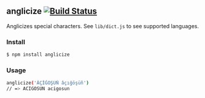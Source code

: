 ## anglicize [![Build Status](https://travis-ci.org/azer/anglicize.png)](https://travis-ci.org/azer/anglicize)

Anglicizes special characters. See `lib/dict.js` to see supported languages.

### Install

```bash
$ npm install anglicize
```

### Usage

```bash
anglicize('ÂÇİĞÖŞÜÑ âçığöşüñ')
// => ACIGOSUN acigosun
```
